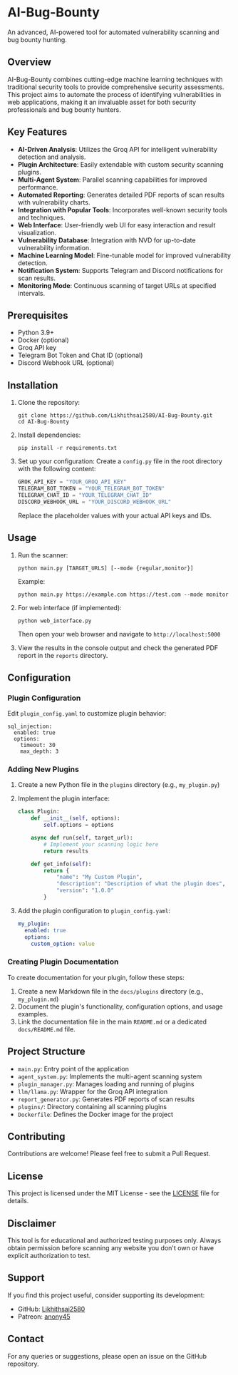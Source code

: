 # AI-Bug-Bounty

An advanced, AI-powered tool for automated vulnerability scanning and bug bounty hunting.

## Overview

AI-Bug-Bounty combines cutting-edge machine learning techniques with traditional security tools to provide comprehensive security assessments. This project aims to automate the process of identifying vulnerabilities in web applications, making it an invaluable asset for both security professionals and bug bounty hunters.

## Key Features

- **AI-Driven Analysis**: Utilizes the Groq API for intelligent vulnerability detection and analysis.
- **Plugin Architecture**: Easily extendable with custom security scanning plugins.
- **Multi-Agent System**: Parallel scanning capabilities for improved performance.
- **Automated Reporting**: Generates detailed PDF reports of scan results with vulnerability charts.
- **Integration with Popular Tools**: Incorporates well-known security tools and techniques.
- **Web Interface**: User-friendly web UI for easy interaction and result visualization.
- **Vulnerability Database**: Integration with NVD for up-to-date vulnerability information.
- **Machine Learning Model**: Fine-tunable model for improved vulnerability detection.
- **Notification System**: Supports Telegram and Discord notifications for scan results.
- **Monitoring Mode**: Continuous scanning of target URLs at specified intervals.

## Prerequisites

- Python 3.9+
- Docker (optional)
- Groq API key
- Telegram Bot Token and Chat ID (optional)
- Discord Webhook URL (optional)

## Installation

1. Clone the repository:
   ```
   git clone https://github.com/Likhithsai2580/AI-Bug-Bounty.git
   cd AI-Bug-Bounty
   ```

2. Install dependencies:
   ```
   pip install -r requirements.txt
   ```

3. Set up your configuration:
   Create a `config.py` file in the root directory with the following content:

   ```python
   GROK_API_KEY = "YOUR_GROQ_API_KEY"
   TELEGRAM_BOT_TOKEN = "YOUR_TELEGRAM_BOT_TOKEN"
   TELEGRAM_CHAT_ID = "YOUR_TELEGRAM_CHAT_ID"
   DISCORD_WEBHOOK_URL = "YOUR_DISCORD_WEBHOOK_URL"
   ```

   Replace the placeholder values with your actual API keys and IDs.

## Usage

1. Run the scanner:
   ```
   python main.py [TARGET_URLS] [--mode {regular,monitor}]
   ```
   Example:
   ```
   python main.py https://example.com https://test.com --mode monitor
   ```

2. For web interface (if implemented):
   ```
   python web_interface.py
   ```
   Then open your web browser and navigate to `http://localhost:5000`

3. View the results in the console output and check the generated PDF report in the `reports` directory.

## Configuration

### Plugin Configuration

Edit `plugin_config.yaml` to customize plugin behavior:

```
sql_injection:
  enabled: true
  options:
    timeout: 30
    max_depth: 3
```

### Adding New Plugins

1. Create a new Python file in the `plugins` directory (e.g., `my_plugin.py`)
2. Implement the plugin interface:

   ```python
   class Plugin:
       def __init__(self, options):
           self.options = options

       async def run(self, target_url):
           # Implement your scanning logic here
           return results

       def get_info(self):
           return {
               "name": "My Custom Plugin",
               "description": "Description of what the plugin does",
               "version": "1.0.0"
           }
   ```

3. Add the plugin configuration to `plugin_config.yaml`:

   ```yaml
   my_plugin:
     enabled: true
     options:
       custom_option: value
   ```

### Creating Plugin Documentation

To create documentation for your plugin, follow these steps:

1. Create a new Markdown file in the `docs/plugins` directory (e.g., `my_plugin.md`)
2. Document the plugin's functionality, configuration options, and usage examples.
3. Link the documentation file in the main `README.md` or a dedicated `docs/README.md` file.

## Project Structure

- `main.py`: Entry point of the application
- `agent_system.py`: Implements the multi-agent scanning system
- `plugin_manager.py`: Manages loading and running of plugins
- `llm/llama.py`: Wrapper for the Groq API integration
- `report_generator.py`: Generates PDF reports of scan results
- `plugins/`: Directory containing all scanning plugins
- `Dockerfile`: Defines the Docker image for the project

## Contributing

Contributions are welcome! Please feel free to submit a Pull Request.

## License

This project is licensed under the MIT License - see the [LICENSE](LICENSE) file for details.

## Disclaimer

This tool is for educational and authorized testing purposes only. Always obtain permission before scanning any website you don't own or have explicit authorization to test.

## Support

If you find this project useful, consider supporting its development:

- GitHub: [Likhithsai2580](https://github.com/Likhithsai2580)
- Patreon: [anony45](https://www.patreon.com/anony45)

## Contact

For any queries or suggestions, please open an issue on the GitHub repository.
